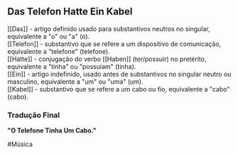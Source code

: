 ## Das Telefon Hatte Ein Kabel

[[Das]] - artigo definido usado para substantivos neutros no singular, equivalente a "o" ou "a" (o).  
[[Telefon]] - substantivo que se refere a um dispositivo de comunicação, equivalente a "telefone" (telefone).  
[[Hatte]] - conjugação do verbo [[Haben]] (ter/possuir) no pretérito, equivalente a "tinha" ou "possuiam" (tinha).  
[[Ein]] - artigo indefinido, usado antes de substantivos no singular neutro ou masculino, equivalente a "um" ou "uma" (um).  
[[Kabel]] - substantivo que se refere a um cabo ou fio, equivalente a "cabo" (cabo).  

### Tradução Final
**"O Telefone Tinha Um Cabo."**

#Música